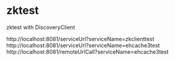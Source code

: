 # zktest
zktest with DiscoveryClient

http://localhost:8081/serviceUrl?serviceName=zkclienttest
http://localhost:8081/serviceUrl?serviceName=ehcache3test
http://localhost:8081/remoteUrlCall?serviceName=ehcache3test
